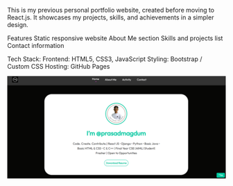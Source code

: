 This is my previous personal portfolio website, created before moving to React.js. It showcases my projects, skills, and achievements in a simpler design.

Features
Static responsive website
About Me section
Skills and projects list
Contact information

Tech Stack: 
Frontend: HTML5, CSS3, JavaScript
Styling: Bootstrap / Custom CSS
Hosting: GitHub Pages

![image](https://github.com/prasadmagdum/MyPortfolio/blob/221f7f3d6179c7f24a2dec2e07a3826cd53cbc96/Screenshot%202025-08-25%20132303.png)
